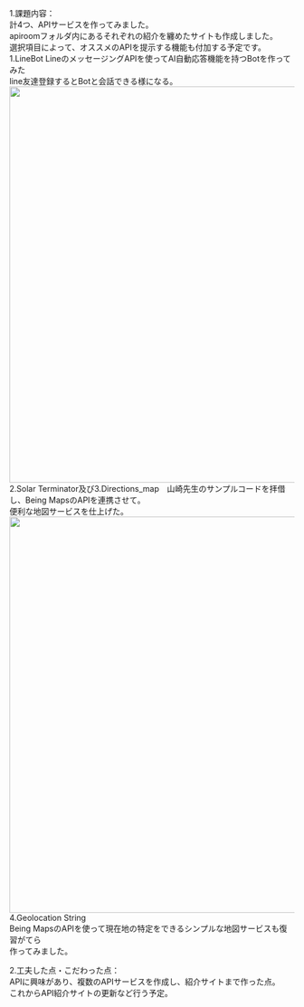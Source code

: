 1.課題内容：<br>
計4つ、APIサービスを作ってみました。<br>
apiroomフォルダ内にあるそれぞれの紹介を纏めたサイトも作成しました。<br>
選択項目によって、オススメのAPIを提示する機能も付加する予定です。<br>
1.LineBot LineのメッセージングAPIを使ってAI自動応答機能を持つBotを作ってみた<br>
line友達登録するとBotと会話できる様になる。<br>
<img src="https://user-images.githubusercontent.com/83898574/120897708-811a2100-c662-11eb-9c87-317d0ee5a39f.png" width="700px"><br>
2.Solar Terminator及び3.Directions_map　山崎先生のサンプルコードを拝借し、Being MapsのAPIを連携させて。<br>
便利な地図サービスを仕上げた。<br>
<img src="https://user-images.githubusercontent.com/83898574/120897749-b888cd80-c662-11eb-8cb8-a26bf16a0515.png" width="700px"><br>
4.Geolocation String<br>
Being MapsのAPIを使って現在地の特定をできるシンプルな地図サービスも復習がてら<br>
作ってみました。<br>

2.工夫した点・こだわった点：<br>
APIに興味があり、複数のAPIサービスを作成し、紹介サイトまで作った点。<br>
これからAPI紹介サイトの更新など行う予定。
